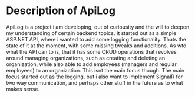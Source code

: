 # Description of ApiLog
ApiLog is a project i am developing, out of curiousity and the will to deepen my understanding of certain backend topics. It started out as a simple ASP.NET API, where i wanted to add some logging functionality. Thats the state of it at the moment, with some missing tweaks and additions. As wto what the API can to is, that it has some CRUD operations that revolves around managing organizations, such as creating and deleting an organization, while also able to add employees (managers and regular employees) to an organization. This isnt the main focus though. The main focus started out as the logging, but i also want to implement SignalR for two way communication, and perhaps other stuff in the future as to what makes sense.
